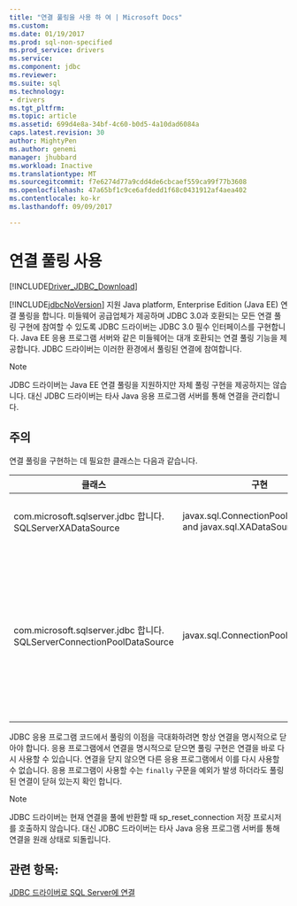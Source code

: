 ```yaml
---
title: "연결 풀링을 사용 하 여 | Microsoft Docs"
ms.custom: 
ms.date: 01/19/2017
ms.prod: sql-non-specified
ms.prod_service: drivers
ms.service: 
ms.component: jdbc
ms.reviewer: 
ms.suite: sql
ms.technology:
- drivers
ms.tgt_pltfrm: 
ms.topic: article
ms.assetid: 699d4e8a-34bf-4c60-b0d5-4a10dad6084a
caps.latest.revision: 30
author: MightyPen
ms.author: genemi
manager: jhubbard
ms.workload: Inactive
ms.translationtype: MT
ms.sourcegitcommit: f7e6274d77a9cdd4de6cbcaef559ca99f77b3608
ms.openlocfilehash: 47a65bf1c9ce6afdedd1f68c0431912af4aea402
ms.contentlocale: ko-kr
ms.lasthandoff: 09/09/2017

---
```

# <a name="using-connection-pooling"></a>연결 풀링 사용
[!INCLUDE[Driver_JDBC_Download](../../includes/driver_jdbc_download.md)]

  [!INCLUDE[jdbcNoVersion](../../includes/jdbcnoversion_md.md)] 지원 Java platform, Enterprise Edition (Java EE) 연결 풀링을 합니다. 미들웨어 공급업체가 제공하며 JDBC 3.0과 호환되는 모든 연결 풀링 구현에 참여할 수 있도록 JDBC 드라이버는 JDBC 3.0 필수 인터페이스를 구현합니다. Java EE 응용 프로그램 서버와 같은 미들웨어는 대개 호환되는 연결 풀링 기능을 제공합니다. JDBC 드라이버는 이러한 환경에서 풀링된 연결에 참여합니다.  
  
> [!NOTE]  
>  JDBC 드라이버는 Java EE 연결 풀링을 지원하지만 자체 풀링 구현을 제공하지는 않습니다. 대신 JDBC 드라이버는 타사 Java 응용 프로그램 서버를 통해 연결을 관리합니다.  
  
## <a name="remarks"></a>주의  
 연결 풀링을 구현하는 데 필요한 클래스는 다음과 같습니다.  
  
|클래스|구현|Description|  
|-----------|----------------|-----------------|  
|com.microsoft.sqlserver.jdbc 합니다. SQLServerXADataSource|javax.sql.ConnectionPoolDataSource and javax.sql.XADataSource|사용 하는 것이 좋습니다는 [SQLServerXADataSource](../../connect/jdbc/reference/sqlserverxadatasource-class.md) 모든 JDBC 3.0 풀링과 XA 인터페이스를 구현 하므로 Java EE 서버에 대 한 클래스 필요 합니다.|  
|com.microsoft.sqlserver.jdbc 합니다. SQLServerConnectionPoolDataSource|javax.sql.ConnectionPoolDataSource|이 클래스는 Java EE 응용 프로그램 서버에서 해당 연결 풀을 실제 연결로 채울 수 있도록 하는 연결 팩터리입니다. Java EE 공급 업체의 구성에 javax.sql.ConnectionPoolDataSource를 구현 하는 클래스를 필요한 경우 클래스 이름으로 지정 [SQLServerConnectionPoolDataSource](../../connect/jdbc/reference/sqlserverconnectionpooldatasource-class.md)합니다. 일반적으로 사용 하는 권장는 [SQLServerXADataSource](../../connect/jdbc/reference/sqlserverxadatasource-class.md) 클래스 대신 및 XA 인터페이스를 모두 풀링을 구현 하 고 더 많은 Java EE 서버 구성에서 검증 되었으므로 합니다.|  
  
 JDBC 응용 프로그램 코드에서 풀링의 이점을 극대화하려면 항상 연결을 명시적으로 닫아야 합니다. 응용 프로그램에서 연결을 명시적으로 닫으면 풀링 구현은 연결을 바로 다시 사용할 수 있습니다. 연결을 닫지 않으면 다른 응용 프로그램에서 이를 다시 사용할 수 없습니다. 응용 프로그램이 사용할 수는 `finally` 구문을 예외가 발생 하더라도 풀링된 연결이 닫혀 있는지 확인 합니다.  
  
> [!NOTE]  
>  JDBC 드라이버는 현재 연결을 풀에 반환할 때 sp_reset_connection 저장 프로시저를 호출하지 않습니다. 대신 JDBC 드라이버는 타사 Java 응용 프로그램 서버를 통해 연결을 원래 상태로 되돌립니다.  
  
## <a name="see-also"></a>관련 항목:  
 [JDBC 드라이버로 SQL Server에 연결](../../connect/jdbc/connecting-to-sql-server-with-the-jdbc-driver.md)  
  
  

